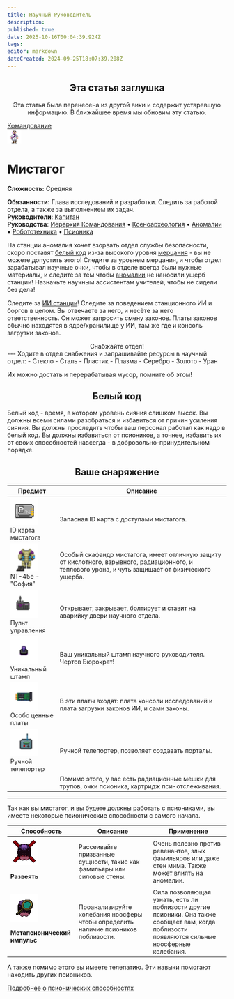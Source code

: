 ```yaml
---
title: Научный Руководитель
description: 
published: true
date: 2025-10-16T00:04:39.924Z
tags: 
editor: markdown
dateCreated: 2024-09-25T18:07:39.208Z
---
```


<center>
<div class="warning-banner">
  <h2> Эта статья заглушка</h2>
  <p>Эта статья была перенесена из другой вики и содержит устаревшую информацию. В ближайшее время мы обновим эту статью.</p><p>
</div>
</center>

<div style="display: flex; justify-content: center;">
  <div class="roles-passport comm">
    <div class="title comm"><a href="/roles/command">Командование</a></div>
    <div>
      <div><div><img src="/roles/researchdirector.png" id="img"></div></div>
      <div>
        <div id="tb1" style="display:non">
          <h1>Мистагог</h1>
        <p><strong>Сложность:</strong> Средняя</p>
        <strong>Обязанности:</strong> Глава исследований и разработки. Следить за работой отдела, а также за выполнением их задач.<br>
        <b>Руководители</b>: <a href="/roles/captain" title="Капитан">Капитан</a><br>
        <b>Руководства</b>: <a href="/guides/hierarchyofcommand">Иерархия Командования</a> • <a href="/guides/xenoarcheology">Ксеноархеология</a> • <a href="/guides/anomalies">Аномалии</a> • <a href="/guides/robotics">Робототехника</a> • <a href="/guides/psionics">Псионика</a>
        </div>
        <div id="tb2" style="display:none;">
          <div class="post-icon">
            <div id="timer-container">
              <div id="progress-bar"><center><span id="timer-text">10</span></center></div>
            </div>
            <div>
              <button><img src="/role/scientists/rdfeatures/beaker.png" class="imgchk" id="beaker"></button>
              <button><img src="/role/scientists/rdfeatures/crowbar.png" class="imgchk" id="crowbar"></button>
              <button><img src="/role/scientists/rdfeatures/fire_extinguisher.png" class="fire_extinguisher" id="headofsecurity"></button>
              <button><img src="/role/scientists/rdfeatures/flute.png" class="imgchk" id="flute"></button>
              <button><img src="/role/scientists/rdfeatures/magboots.png" class="imgchk" id="magboots"></button>
              <button><img src="/role/scientists/rdfeatures/monkeycube_box.png" class="imgchk" id="monkeycube_box"></button>
              <button><img src="/role/scientists/rdfeatures/multitool.png" class="imgchk" id="multitool"></button>
              <button><img src="/role/scientists/rdfeatures/welder.png" class="imgchk" id="welder"></button>
              <button><img src="/role/scientists/rdfeatures/wrench.png" class="imgchk" id="wrench"></button>
            </div>
          </div>
        </div> 
      </div>
    </div>
  </div>
</div>

На станции аномалия хочет взорвать отдел службы безопасности, скоро поставят [белый код](/guides/responseprotocols) из-за высокого уровня [мерцания](/guides/glimmer) - вы не можете допустить этого! Следите за уровнем мерцания, и чтобы отдел зарабатывал научные очки, чтобы в отделе всегда были нужные материалы, и следите за тем чтобы [аномалии](/ru/guides/anomalies) не наносили ущерб станции! Назначьте научным ассистентам учителей, чтобы не сидели без дела!

Следите за [ИИ станции](/roles/ai)!
Следите за поведением станционного ИИ и боргов в целом. 
Вы отвечаете за него, и несёте за него ответственность. Он может запросить смену законов. Платы законов обычно находятся в ядре/хранилище у ИИ, там же где и консоль загрузки законов.

<center>Снабжайте отдел!</center>
---
Ходите в отдел снабжения и запрашивайте ресурсы в научный отдел:
- Стекло
- Сталь
- Пластик
- Плазма
- Серебро
- Золото
- Уран

Их можно достать и перерабатывая мусор, помните об этом!


## <center> Белый код </center>
Белый код - время, в котором уровень сияния слишком высок. Вы должны всеми силами разобраться и избавиться от причин усиления сияния. Вы должны проследить чтобы ваш персонал работал как надо в белый код. Вы должны избавиться от псиоников, а точнее, избавить их от своих способностей навсегда - в добровольно-принудительном порядке.
## <center> Ваше снаряжение </center>
<center>
<table class="rnd1">
<thead>
<tr>
<th>Предмет</th>
<th>Описание</th>
</tr></thead>
<tr>
<td><img src="/idcard.png" alt="IDcard" width="64" height="64"><br>ID карта мистагога</td>
<td>Запасная ID карта с доступами мистагога.</td>
</tr>
<tr>
<td><img src="/armor/rdspacesuit.png" alt="Скафандр мистигога" width="64" height="64"><br>NT-45e - "София" </td>
<td>Особый скафандр мистагога, имеет отличную защиту от кислотного, взрывного, радиационного, и теплового урона, и чуть защищает от физического ущерба.</td>
</tr>
<tr>
<td><img src="/doorremoteresearch.png" alt="ПультУправленияШлюзами" width="64" height="64"><br>Пульт управления</td>
<td>Открывает, закрывает, болтирует и ставит на аварийку двери научного отдела.</td>
</tr>
<tr>
<td><img src="/rubberstamprd.png" alt="штампрд.png" width="64" height="64"><br>Уникальный штамп</td>
<td>Ваш уникальный штамп научного руководителя. Чертов Бюрократ!</td>
</tr>
<tr>
<td><img src="/guides/especiallyvaluableitems/machine_board.png" alt="machine_board.png" width="64" height="64"><br>Особо ценные платы</td>
<td>В эти платы входят: плата консоли исследований и плата загрузки законов ИИ, и сами законы.</td>
</tr>
<tr>
<td><img src="/handteleporter.png" alt="hand_teleporter.gif" width="64" height="64"><br>Ручной телепортер</td>
<td>Ручной телепортер, позволяет создавать порталы.</td>
</tr>
<tr>
<td></td>
<td>Помимо этого, у вас есть радиационные мешки для трупов, очки псионика, картридж пси-отслеживания.</td>
</tr></table></center>

---

Так как вы мистагог, и вы будете должны работать с псиониками, вы имеете некоторые псионические способности с самого начала.
<center><table class="rnd1">
  <thead>
    <tr>
      <th><b>Способность</b></th>
      <th><b>Описание</b></th>
      <th><b>Применение</b></th>
    </tr>
  </thead>
    <tbody>
    <tr>
      <td><img src="/guides/psionics/dispel.png" ><p><b>Развеять</b></td>
      <td>Рассеивайте призванные сущности, такие как фамильяры или силовые стены.</td>
      <td>Очень полезно против ревенантов, злых фамильяров или даже стен мима. Также может влиять на аномалии.</td>
    </tr>
    <tr>
      <td><img src="/guides/psionics/metapsionicpulse.png" ><p><b>Метапсионический импульс</b></td>
      <td>Проанализируйте колебания ноосферы чтобы определить наличие псиоников поблизости.</td>
      <td>Сила позволяющая узнать, есть ли поблизости другие псионики. Она также сообщает вам, когда поблизости появляются сильные ноосферные колебания.</td>
    </tr>
    </tbody>
  </table>
</center>
А также помимо этого вы имеете телепатию. Эти навыки помогают находить других псиоников.

[Подробнее о псионических способностях](/guides/psionics)





<div class="table"></div>
